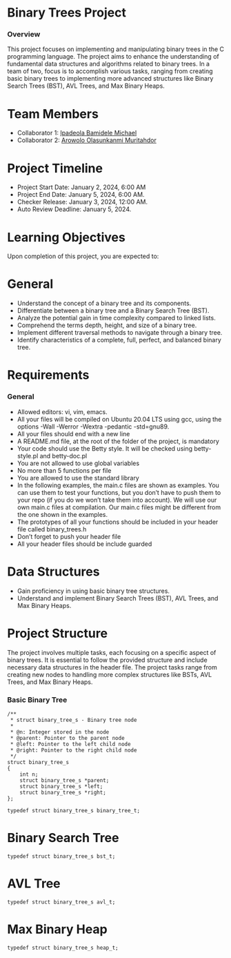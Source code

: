 # Binary Trees Project
### Overview
This project focuses on implementing and manipulating binary trees in the C programming language. The project aims to enhance the understanding of fundamental data structures and algorithms related to binary trees. In a team of two, focus is to accomplish various tasks, ranging from creating basic binary trees to implementing more advanced structures like Binary Search Trees (BST), AVL Trees, and Max Binary Heaps.

# Team Members
- Collaborator 1: [Ipadeola Bamidele Michael](https://github.com/obamtechnetworks)
- Collaborator 2: [Arowolo Olasunkanmi Muritahdor](https://github.com/armolas)

# Project Timeline
- Project Start Date: January 2, 2024, 6:00 AM
- Project End Date: January 5, 2024, 6:00 AM. 
- Checker Release: January 3, 2024, 12:00 AM. 
- Auto Review Deadline: January 5, 2024. 

# Learning Objectives
Upon completion of this project, you are expected to:

# General
- Understand the concept of a binary tree and its components.
- Differentiate between a binary tree and a Binary Search Tree (BST).
- Analyze the potential gain in time complexity compared to linked lists.
- Comprehend the terms depth, height, and size of a binary tree.
- Implement different traversal methods to navigate through a binary tree.
- Identify characteristics of a complete, full, perfect, and balanced binary tree.

# Requirements
### General
- Allowed editors: vi, vim, emacs. 
- All your files will be compiled on Ubuntu 20.04 LTS using gcc, using the options -Wall -Werror -Wextra -pedantic -std=gnu89. 
- All your files should end with a new line
- A README.md file, at the root of the folder of the project, is mandatory
- Your code should use the Betty style. It will be checked using betty-style.pl and betty-doc.pl
- You are not allowed to use global variables
- No more than 5 functions per file
- You are allowed to use the standard library
- In the following examples, the main.c files are shown as examples. You can use them to test your functions, but you don’t have to push them to your repo (if you do we won’t take them into account). We will use our own main.c files at compilation. Our main.c files might be different from the one shown in the examples. 
- The prototypes of all your functions should be included in your header file called binary_trees.h
- Don’t forget to push your header file
- All your header files should be include guarded

# Data Structures
- Gain proficiency in using basic binary tree structures.
- Understand and implement Binary Search Trees (BST), AVL Trees, and Max Binary Heaps.

# Project Structure
The project involves multiple tasks, each focusing on a specific aspect of binary trees. It is essential to follow the provided structure and include necessary data structures in the header file. The project tasks range from creating new nodes to handling more complex structures like BSTs, AVL Trees, and Max Binary Heaps.

### Basic Binary Tree
```
/**
 * struct binary_tree_s - Binary tree node
 *
 * @n: Integer stored in the node
 * @parent: Pointer to the parent node
 * @left: Pointer to the left child node
 * @right: Pointer to the right child node
 */
struct binary_tree_s
{
    int n;
    struct binary_tree_s *parent;
    struct binary_tree_s *left;
    struct binary_tree_s *right;
};
```

`typedef struct binary_tree_s binary_tree_t;`

# Binary Search Tree
`typedef struct binary_tree_s bst_t;`
# AVL Tree
`typedef struct binary_tree_s avl_t;`
# Max Binary Heap
`typedef struct binary_tree_s heap_t;`
